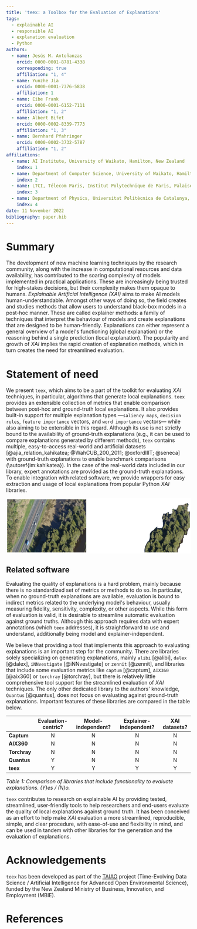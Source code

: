 ```yaml
---
title: 'teex: a Toolbox for the Evaluation of Explanations'
tags:
  - explainable AI
  - responsible AI
  - explanation evaluation
  - Python
authors:
  - name: Jesús M. Antoñanzas
    orcid: 0000-0001-8781-4338
    corresponding: true
    affiliation: "1, 4"
  - name: Yunzhe Jia
    orcid: 0000-0001-7376-5838
    affiliation: 1
  - name: Eibe Frank
    orcid: 0000-0001-6152-7111
    affiliation: "1, 2"
  - name: Albert Bifet
    orcid: 0000-0002-8339-7773
    affiliation: "1, 3"
  - name: Bernhard Pfahringer
    orcid: 0000-0002-3732-5787
    affiliation: "1, 2"
affiliations:
  - name: AI Institute, University of Waikato, Hamilton, New Zealand
    index: 1
  - name: Department of Computer Science, University of Waikato, Hamilton, New Zealand
    index: 2
  - name: LTCI, Télecom Paris, Institut Polytechnique de Paris, Palaiseau, France
    index: 3
  - name: Department of Physics, Universitat Politècnica de Catalunya, Barcelona, Spain
    index: 4
date: 11 November 2022
bibliography: paper.bib
---
```


# Summary

The development of new machine learning techniques by the research community, along with the increase in computational resources and data availability, has contributed to the soaring complexity of models implemented in practical applications. These are increasingly being trusted for high-stakes 
decisions, but their complexity makes them opaque to humans. *Explainable Artificial Intelligence (XAI)* aims to make AI models human-understandable. Amongst other ways of doing so, the field creates and studies methods that allow users to understand black-box models in a post-hoc manner. These are called explainer methods: a family of techniques that interpret the behaviour of models and create explanations that are designed to be human-friendly. Explanations can either represent a general overview of a model's functioning (global explanation) or the reasoning behind a single prediction (local explanation). The popularity and growth of *XAI* implies the rapid creation of explanation methods, which in turn creates the need for streamlined evaluation.

# Statement of need

We present `teex`, which aims to be a part of the toolkit for evaluating *XAI* techniques, in particular, algorithms that generate local explanations. `teex` provides an extensible collection of metrics that enable comparison between post-hoc and ground-truth local explanations. It also provides built-in support for multiple explanation types —`saliency maps`, `decision rules`, `feature importance` vectors, and `word importance` vectors— while also aiming to be extensible in this regard. Although its use is not strictly bound to the availability of ground-truth explanations (e.g., it can be used to compare explanations generated by different methods), `teex` contains multiple, easy-to-access real-world and artificial datasets [@ajia_relation_kahikatea; @WahCUB_200_2011; @oxfordIIIT; @seneca] with ground-truth explanations to enable benchmark comparisons (\autoref{im:kahikatea}). In the case of the real-world data included in our library, expert annotations are provided as
the ground-truth explanations. To enable integration with related software, we provide wrappers for easy extraction and usage of local explanations from popular Python *XAI* libraries.

![`Kahikatea` sample and its g.t. explanation.\label{im:kahikatea}](images/kahikatea.png)

## Related software

Evaluating the quality of explanations is a hard problem, mainly because there is no standardized set of metrics or methods to do so. In particular, when no ground-truth explanations are available, evaluation is bound to indirect metrics related to the underlying model's behaviour, usually measuring fidelity, sensitivity, complexity, or other aspects. While this form of evaluation is valid, it is desirable to streamline automatic evaluation against ground truths. Although this approach requires data with expert annotations (which `teex` addresses), it is straightforward to use and understand, additionally being model and explainer-independent.

We believe that providing a tool that implements this approach to evaluating explanations is an important step for the community. There are libraries solely specializing on generating explanations, mainly `alibi` [@alibi], `dalex` [@dalex], `iNNvestigate` [@iNNvestigate] or `zennit` [@zennit], and libraries that include some evaluation metrics like `captum` [@captum], `AIX360` [@aix360] or `torchray` [@torchray], but there is relatively little comprehensive tool support for the streamlined evaluation of *XAI* techniques. The only other dedicated library to the authors' knowledge, `Quantus` [@quantus], does not focus on evaluating against ground-truth explanations. Important features of these libraries are compared in the table below.

|              | **Evaluation-centric?** | **Model-independent?** | **Explainer-independent?** | **XAI datasets?** |
|--------------|:-------------------------:|:------------------------:|:----------------------------:|:-------------------:|
| **Captum**   |         N        |         N        |           N          |      N      |
| **AIX360**   |         N         |         N        |           N          |      N      |
| **Torchray** |         N         |         N        |           N          |      N      |
| **Quantus**  |         Y         |         N        |           N          |      N      |
| **teex**     |         Y         |         Y        |           Y          |      Y      |
*Table 1: Comparison of libraries that include functionality to evaluate explanations. (Y)es / (N)o.*

`teex` contributes to research on explainable AI by providing tested, streamlined, user-friendly tools to help researchers and end-users evaluate the quality of local explanations against ground truth. It has been conceived as an effort to help make *XAI* evaluation a more streamlined, reproducible, simple, and clear procedure, with ease-of-use and flexibility in mind, and can be used in tandem with other libraries for the generation and the evaluation of explanations.

# Acknowledgements

`teex` has been developed as part of the [TAIAO](https://taiao.ai) project (Time-Evolving Data Science / Artificial Intelligence for Advanced Open Environmental Science), funded by the New Zealand Ministry of Business, Innovation, and Employment (MBIE).

# References
